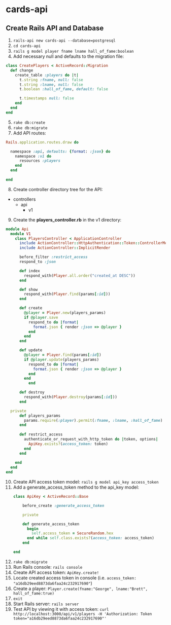 # cards-api

## Create Rails API and Database
1. `rails-api new cards-api --database=postgresql`
2. `cd cards-api`
3. `rails g model player fname lname hall_of_fame:boolean`
4. Add necessary null and defaults to the migration file:
  ```ruby
  class CreatePlayers < ActiveRecord::Migration
    def change
      create_table :players do |t|
        t.string :fname, null: false
        t.string :lname, null: false
        t.boolean :hall_of_fame, default: false

        t.timestamps null: false
      end
    end
  end
  ```
5. `rake db:create`
6. `rake db:migrate`
7. Add API routes:
  ```ruby
  Rails.application.routes.draw do
  
    namespace :api, defaults: {format: :json} do
      namespace :v1 do
        resources :players
      end
    end
    
  end
  ```
8. Create controller directory tree for the API:
  * controllers
    * api
      * v1
9. Create the **players_controller.rb** in the v1 directory:
  ```ruby
  module Api
    module V1
      class PlayersController < ApplicationController
	    include ActionController::HttpAuthentication::Token::ControllerMethods
      	include ActionController::ImplicitRender

      	before_filter :restrict_access
	    respond_to :json

	    def index
	      respond_with(Player.all.order("created_at DESC"))
	    end

	    def show
	      respond_with(Player.find(params[:id]))
	    end

	    def create
	      @player = Player.new(players_params)
	      if @player.save
	        respond_to do |format|
	          format.json { render :json => @player }
	        end
	      end
	    end

	    def update
	      @player = Player.find(params[:id])
	      if @player.update(players_params)
	        respond_to do |format|
	          format.json { render :json => @player }
	        end
	      end
            end

	    def destroy
	      respond_with(Player.destroy(params[:id]))
	    end

	private
	    def players_params
	      params.require(:player).permit(:fname, :lname, :hall_of_fame)
	    end
	
	    def restrict_access
	      authenticate_or_request_with_http_token do |token, options|
  	        ApiKey.exists?(access_token: token)
	      end
  	    end
      	
      end
    end
  end
  ```
10. Create API access token model: `rails g model api_key access_token`
11. Add a generate_access_token method to the api_key model:
	```ruby
	class ApiKey < ActiveRecord::Base

		before_create :generate_access_token

		private

		def generate_access_token
		  begin
		    self.access_token = SecureRandom.hex
		  end while self.class.exists?(access_token: access_token)
		end
	
	end
	```
11. `rake db:migrate`
10. Run Rails console: `rails console`
12. Create API access token: `ApiKey.create!`
13. Locate created access token in console (i.e. `access_token: "a16db29eed8873da6faa24c232917690"`)
14. Create a player: `Player.create(fname:"George", lname:"Brett", hall_of_fame:true)`
15. `exit`
16. Start Rails server: `rails server`
17. Test API by viewing it with access token:
	`curl http://localhost:3000/api/v1/players -H 'Authorization: Token token="a16db29eed8873da6faa24c232917690"'`

